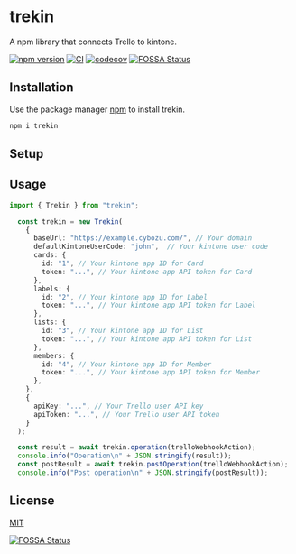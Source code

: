 # trekin
A npm library that connects Trello to kintone.

[![npm version](https://badge.fury.io/js/trekin.svg)](https://www.npmjs.com/package/trekin) [![CI](https://github.com/korosuke613/trekin/workflows/CI/badge.svg)](https://github.com/korosuke613/trekin/actions?query=workflow%3ACI) [![codecov](https://codecov.io/gh/korosuke613/trekin/branch/master/graph/badge.svg?token=5lTvndP77g)](https://codecov.io/gh/korosuke613/trekin)
[![FOSSA Status](https://app.fossa.com/api/projects/git%2Bgithub.com%2Fkorosuke613%2Ftrekin.svg?type=shield)](https://app.fossa.com/projects/git%2Bgithub.com%2Fkorosuke613%2Ftrekin?ref=badge_shield)


## Installation

Use the package manager [npm](https://docs.npmjs.com/about-npm/) to install trekin.

```bash
npm i trekin
```

## Setup


## Usage

```typescript
import { Trekin } from "trekin";

  const trekin = new Trekin(
    {
      baseUrl: "https://example.cybozu.com/", // Your domain
      defaultKintoneUserCode: "john",  // Your kintone user code
      cards: {
        id: "1", // Your kintone app ID for Card
        token: "...", // Your kintone app API token for Card
      },
      labels: {
        id: "2", // Your kintone app ID for Label
        token: "...", // Your kintone app API token for Label
      },
      lists: {
        id: "3", // Your kintone app ID for List
        token: "...", // Your kintone app API token for List
      },
      members: {
        id: "4", // Your kintone app ID for Member
        token: "...", // Your kintone app API token for Member
      },
    },
    {
      apiKey: "...", // Your Trello user API key
      apiToken: "...", // Your Trello user API token
    }
  );

  const result = await trekin.operation(trelloWebhookAction);
  console.info("Operation\n" + JSON.stringify(result));
  const postResult = await trekin.postOperation(trelloWebhookAction);
  console.info("Post operation\n" + JSON.stringify(postResult));
```


## License
[MIT](https://choosealicense.com/licenses/mit/)

[![FOSSA Status](https://app.fossa.com/api/projects/git%2Bgithub.com%2Fkorosuke613%2Ftrekin.svg?type=large)](https://app.fossa.com/projects/git%2Bgithub.com%2Fkorosuke613%2Ftrekin?ref=badge_large)